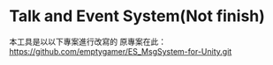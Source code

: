 # Talk and Event System(Not finish)
本工具是以以下專案進行改寫的
原專案在此：https://github.com/emptygamer/ES_MsgSystem-for-Unity.git
